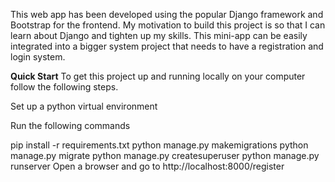 This web app has been developed using the popular Django framework and Bootstrap for the frontend. My motivation to build this project is so that I can learn about Django and tighten up my skills. This mini-app can be easily integrated into a bigger system project that needs to have a registration and login system.

**Quick Start**
To get this project up and running locally on your computer follow the following steps.

Set up a python virtual environment

Run the following commands

pip install -r requirements.txt
python manage.py makemigrations
python manage.py migrate
python manage.py createsuperuser
python manage.py runserver
Open a browser and go to http://localhost:8000/register

